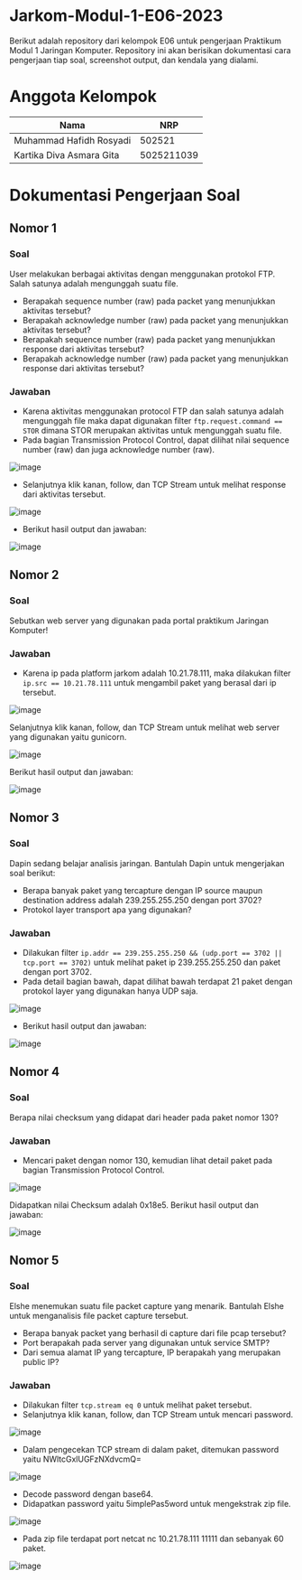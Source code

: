 # Jarkom-Modul-1-E06-2023
Berikut adalah repository dari kelompok E06 untuk pengerjaan Praktikum Modul 1 Jaringan Komputer. Repository ini akan berisikan dokumentasi cara pengerjaan tiap soal, screenshot output, dan kendala yang dialami.

# Anggota Kelompok
| Nama | NRP | 
| --- | --- |
| Muhammad Hafidh Rosyadi | 502521 |
| Kartika Diva Asmara Gita | 5025211039 |

# Dokumentasi Pengerjaan Soal
## Nomor 1
### Soal
User melakukan berbagai aktivitas dengan menggunakan protokol FTP. Salah satunya adalah mengunggah suatu file.
- Berapakah sequence number (raw) pada packet yang menunjukkan aktivitas tersebut?
- Berapakah acknowledge number (raw) pada packet yang menunjukkan aktivitas tersebut? 
- Berapakah sequence number (raw) pada packet yang menunjukkan response dari aktivitas tersebut?
- Berapakah acknowledge number (raw) pada packet yang menunjukkan response dari aktivitas tersebut?

### Jawaban
- Karena aktivitas menggunakan protocol FTP dan salah satunya adalah mengunggah file maka dapat digunakan filter `ftp.request.command == STOR` dimana STOR merupakan aktivitas untuk mengunggah suatu file.
- Pada bagian Transmission Protocol Control, dapat dilihat nilai sequence number (raw) dan juga acknowledge number (raw).

![image](src/1ab.png)

- Selanjutnya klik kanan, follow, dan TCP Stream untuk melihat response dari aktivitas tersebut.

![image](src/1cd.png)

- Berikut hasil output dan jawaban:
  
![image](src/1flag.png)

## Nomor 2
### Soal
Sebutkan web server yang digunakan pada portal praktikum Jaringan Komputer!

### Jawaban
- Karena ip pada platform jarkom adalah 10.21.78.111, maka dilakukan filter `ip.src == 10.21.78.111` untuk mengambil paket yang berasal dari ip tersebut.
  
![image](src/2a.png)

Selanjutnya klik kanan, follow, dan TCP Stream untuk melihat web server yang digunakan yaitu gunicorn.

![image](src/2b.png)

Berikut hasil output dan jawaban:

![image](src/2flag.png)

## Nomor 3
### Soal
Dapin sedang belajar analisis jaringan. Bantulah Dapin untuk mengerjakan soal berikut:
- Berapa banyak paket yang tercapture dengan IP source maupun destination address adalah 239.255.255.250 dengan port 3702?
- Protokol layer transport apa yang digunakan?

### Jawaban
- Dilakukan filter `ip.addr == 239.255.255.250 && (udp.port == 3702 || tcp.port == 3702)` untuk melihat paket ip 239.255.255.250 dan paket dengan port 3702.
- Pada detail bagian bawah, dapat dilihat bawah terdapat 21 paket dengan protokol layer yang digunakan hanya UDP saja.

![image](src/3.png)

- Berikut hasil output dan jawaban:

![image](src/3flag.png)

## Nomor 4
### Soal 
Berapa nilai checksum yang didapat dari header pada paket nomor 130?

### Jawaban
- Mencari paket dengan nomor 130, kemudian lihat detail paket pada bagian Transmission Protocol Control.

![image](src/4.png)

Didapatkan nilai Checksum adalah 0x18e5.
Berikut hasil output dan jawaban:

![image](src/4flag.png)

## Nomor 5
### Soal
Elshe menemukan suatu file packet capture yang menarik. Bantulah Elshe untuk menganalisis file packet capture tersebut.
- Berapa banyak packet yang berhasil di capture dari file pcap tersebut?
- Port berapakah pada server yang digunakan untuk service SMTP?
- Dari semua alamat IP yang tercapture, IP berapakah yang merupakan public IP?

### Jawaban
- Dilakukan filter `tcp.stream eq 0` untuk melihat paket tersebut.
- Selanjutnya klik kanan, follow, dan TCP Stream untuk mencari password.

![image](src/5a.png)

- Dalam pengecekan TCP stream di dalam paket, ditemukan password yaitu NWltcGxlUGFzNXdvcmQ=

![image](src/5b.png)

- Decode password dengan base64.
- Didapatkan password yaitu 5implePas5word untuk mengekstrak zip file.

![image](src/5c.png)

- Pada zip file terdapat port netcat nc 10.21.78.111 11111 dan sebanyak 60 paket.

![image](src/5d.png)


